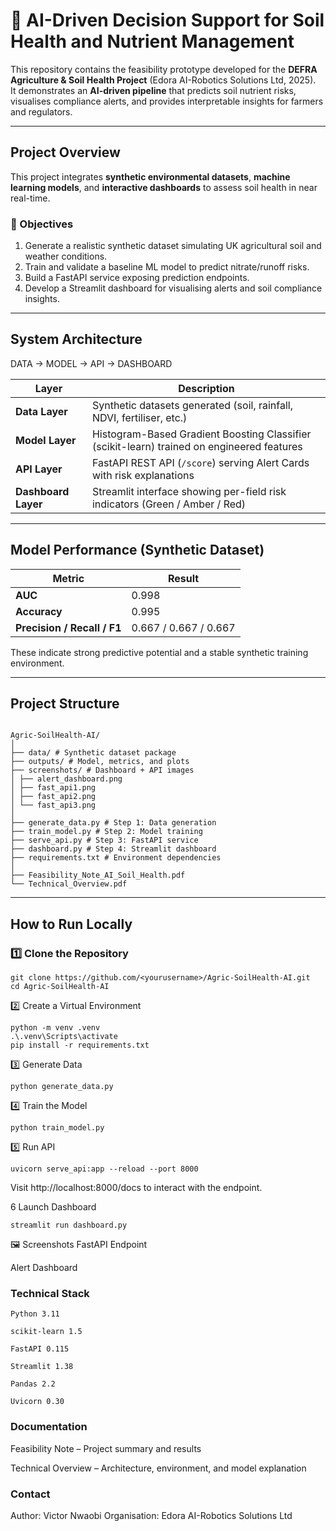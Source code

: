 

# 🌱 AI-Driven Decision Support for Soil Health and Nutrient Management

This repository contains the feasibility prototype developed for the **DEFRA Agriculture & Soil Health Project** (Edora AI-Robotics Solutions Ltd, 2025).  
It demonstrates an **AI-driven pipeline** that predicts soil nutrient risks, visualises compliance alerts, and provides interpretable insights for farmers and regulators.

---

## Project Overview
This project integrates **synthetic environmental datasets**, **machine learning models**, and **interactive dashboards** to assess soil health in near real-time.

### 🎯 Objectives
1. Generate a realistic synthetic dataset simulating UK agricultural soil and weather conditions.
2. Train and validate a baseline ML model to predict nitrate/runoff risks.
3. Build a FastAPI service exposing prediction endpoints.
4. Develop a Streamlit dashboard for visualising alerts and soil compliance insights.

---

## System Architecture


DATA → MODEL → API → DASHBOARD


| Layer | Description |
|-------|--------------|
| **Data Layer** | Synthetic datasets generated (soil, rainfall, NDVI, fertiliser, etc.) |
| **Model Layer** | Histogram-Based Gradient Boosting Classifier (scikit-learn) trained on engineered features |
| **API Layer** | FastAPI REST API (`/score`) serving Alert Cards with risk explanations |
| **Dashboard Layer** | Streamlit interface showing per-field risk indicators (Green / Amber / Red) |

---

## Model Performance (Synthetic Dataset)

| Metric | Result |
|---------|--------|
| **AUC** | 0.998 |
| **Accuracy** | 0.995 |
| **Precision / Recall / F1** | 0.667 / 0.667 / 0.667 |

These indicate strong predictive potential and a stable synthetic training environment.

---

## Project Structure
```

Agric-SoilHealth-AI/
│
├── data/ # Synthetic dataset package
├── outputs/ # Model, metrics, and plots
├── screenshots/ # Dashboard + API images
│ ├── alert_dashboard.png
│ ├── fast_api1.png
│ ├── fast_api2.png
│ └── fast_api3.png
│
├── generate_data.py # Step 1: Data generation
├── train_model.py # Step 2: Model training
├── serve_api.py # Step 3: FastAPI service
├── dashboard.py # Step 4: Streamlit dashboard
├── requirements.txt # Environment dependencies
│
├── Feasibility_Note_AI_Soil_Health.pdf
└── Technical_Overview.pdf
```

---

## How to Run Locally

### 1️⃣ Clone the Repository
```
git clone https://github.com/<yourusername>/Agric-SoilHealth-AI.git
cd Agric-SoilHealth-AI
```

2️⃣ Create a Virtual Environment
```
python -m venv .venv
.\.venv\Scripts\activate
pip install -r requirements.txt
```
3️⃣ Generate Data
```
python generate_data.py
```
4️⃣ Train the Model
```
python train_model.py
```
5️⃣ Run API
```
uvicorn serve_api:app --reload --port 8000
```

Visit http://localhost:8000/docs
 to interact with the endpoint.

6️ Launch Dashboard
```
streamlit run dashboard.py
```
🖼 Screenshots
FastAPI Endpoint

Alert Dashboard

### Technical Stack
```
Python 3.11

scikit-learn 1.5

FastAPI 0.115

Streamlit 1.38

Pandas 2.2

Uvicorn 0.30
```
### Documentation

Feasibility Note – Project summary and results

Technical Overview – Architecture, environment, and model explanation

### Contact

Author: Victor Nwaobi
Organisation: Edora AI-Robotics Solutions Ltd


